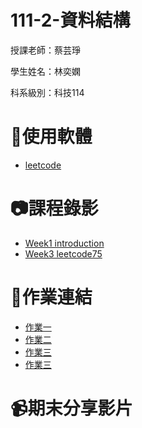 # 111-2-資料結構
授課老師：蔡芸琤

學生姓名：林奕嫻

科系級別：科技114

# 🔧使用軟體

+  [leetcode](https://leetcode.com/problemset/all/)

# 📷課程錄影

+ [Week1 introduction](https://www.youtube.com/watch?v=QrDBThlCF-c)
+ [Week3 leetcode75](https://www.youtube.com/watch?v=UwumuTsjgsw)

# 📖作業連結

+  [作業一](https://youtu.be/Gppmc_Im2MA)
+  [作業二](https://youtu.be/ICO6rNeUgwY)
+  [作業三](https://youtu.be/CB1I2wEd7fw)
+  [作業三](https://youtu.be/W8DyD8GuGy4)
# 📹期末分享影片
